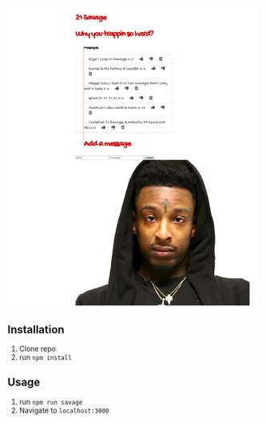 ![21 Savage](public/21savage.png)

## Installation

1. Clone repo
2. run `npm install`

## Usage

1. run `npm run savage`
2. Navigate to `localhost:3000`
